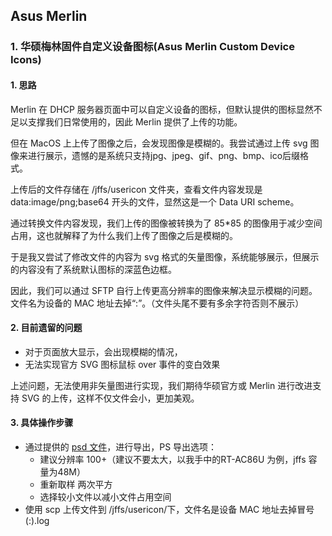 ## Asus Merlin

### 1. 华硕梅林固件自定义设备图标(Asus Merlin Custom Device Icons)
#### 1. 思路

Merlin 在 DHCP 服务器页面中可以自定义设备的图标，但默认提供的图标显然不足以支撑我们日常使用的，因此 Merlin 提供了上传的功能。

但在 MacOS 上上传了图像之后，会发现图像是模糊的。我尝试通过上传 svg 图像来进行展示，遗憾的是系统只支持jpg、jpeg、gif、png、bmp、ico后缀格式。

上传后的文件存储在 /jffs/usericon 文件夹，查看文件内容发现是 data:image/png;base64 开头的文件，显然这是一个 Data URI scheme。

通过转换文件内容发现，我们上传的图像被转换为了 85*85 的图像用于减少空间占用，这也就解释了为什么我们上传了图像之后是模糊的。

于是我又尝试了修改文件的内容为 svg 格式的矢量图像，系统能够展示，但展示的内容没有了系统默认图标的深蓝色边框。

因此，我们可以通过 SFTP 自行上传更高分辨率的图像来解决显示模糊的问题。文件名为设备的 MAC 地址去掉“:”。（文件头尾不要有多余字符否则不展示）

#### 2. 目前遗留的问题
+ 对于页面放大显示，会出现模糊的情况，
+ 无法实现官方 SVG 图标鼠标 over 事件的变白效果

上述问题，无法使用非矢量图进行实现，我们期待华硕官方或 Merlin 进行改进支持 SVG 的上传，这样不仅文件会小，更加美观。

#### 3. 具体操作步骤
+ 通过提供的 [psd 文件](../imgs/merlin/device_icons.psd)，进行导出，PS 导出选项：
	- 建议分辨率 100+（建议不要太大，以我手中的RT-AC86U 为例，jffs 容量为48M）
	- 重新取样 两次平方
	- 选择较小文件以减小文件占用空间
+ 使用 scp 上传文件到 /jffs/usericon/下，文件名是设备 MAC 地址去掉冒号(:).log